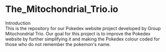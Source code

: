 # The_Mitochondrial_Trio.io
Introduction <br>
This is the repository for our Pokedex website project developed by Group Mitochondrial Trio. Our goal for this project is to improve the Pokedex website by further simplifying it and making the Pokedex colour coded for those who do not remember the pokemon's name.
